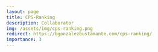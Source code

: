 ```yaml
---
layout: page
title: CPS-Ranking
description: Collaborator
img: /assets/img/cps-ranking.png
redirect: https://bgonzalezbustamante.com/cps-ranking/
importance: 3
---
```

